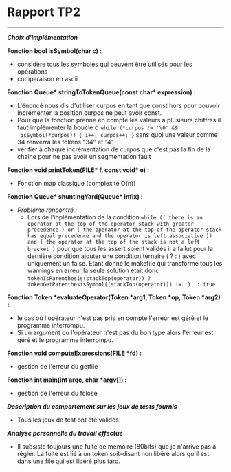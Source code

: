 # Rapport TP2

---
__*Choix d'implémentation*__ 


__Fonction bool isSymbol(char c) :__
  - considère tous les symboles qui peuvent être utilisés pour les opérations
  - comparaison en ascii

__Fonction Queue* stringToTokenQueue(const char* expression) :__
  - L'énoncé nous dis d'utiliser curpos en tant que const hors pour pouvoir incrémenter la position curpos ne peut avoir const.
  - Pour que la fonction prenne en compte les valeurs a plusieurs chiffres il faut implémenter la boucle ```C while (*curpos != '\0' && !isSymbol(*curpos)) {
                i++;
                curpos++;
            }``` sans quoi une valeur comme 34 renverra les tokens "34" et "4"
- vérifier à chaque incrémentation de curpos que c'est pas la fin de la chaine pour ne pas avoir un segmentation fault

__Fonction void printToken(FILE* f, const void* e) :__
- Fonction map classique (complexité O(n))

__Fonction Queue* shuntingYard(Queue* infix) :__
-  *Problème rencontré :*
     - Lors de l'inplémentation de la condition ``` while (( there is an operator at the top of the operator stack with greater precedence ) or ( the operator at the top of the operator stack has equal precedence and the operator is left associative )) and ( the operator at the top of the stack is not a left bracket ) ``` pour que tous les assert soient validés il a fallut pour la dernière condition ajouter une condition ternaire ( ? : ) avec uniquement un false. Etant donné le makefile qui transforme tous les warnings en erreur la seule solution était donc ``` tokenIsParenthesis(stackTop(operator)) ? tokenGetParenthesisSymbol((stackTop(operator))) != ')' : true ```

__Fonction Token *evaluateOperator(Token *arg1, Token *op, Token *arg2) :__
- le cas où l'opérateur n'est pas pris en compte l'erreur est géré et le programme interrompu.
- Si un argument ou l'opérateur n'est pas du bon type alors l'erreur est géré et le programme interrompu.

__Fonction void computeExpressions(FILE *fd) :__ 
- gestion de l'erreur du getfile

__Fonction int main(int argc, char *argv[]) :__
- gestion de l'erreur du fclose


__*Description du comportement sur les jeux de tests fournis*__

- Tous les jeux de test ont été validés


__*Analyse personnelle du travail effectué*__

- Il subsiste toujours une fuite de mémoire (80bits) que je n'arrive pas à régler. La fuite est lié à un token soit-disant non libéré alors qu'il est dans une file qui est libéré plus tard.

